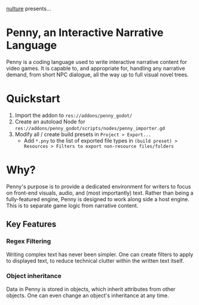 [nulture](https://nulture.carrd.co) presents...
# Penny, an Interactive Narrative Language

Penny is a coding language used to write interactive narrative content for video games. It is capable to, and appropriate for, handling any narrative demand, from short NPC dialogue, all the way up to full visual novel trees.

# Quickstart

1. Import the addon to `res://addons/penny_godot/`
2. Create an autoload Node for `res://addons/penny_godot/scripts/nodes/penny_importer.gd`
3. Modify all / create build presets in `Project > Export...`
   - Add `*.pny` to the list of exported file types in `(build preset) > Resources > Filters to export non-resource files/folders`

# Why?

Penny's purpose is to provide a dedicated environment for writers to focus on front-end visuals, audio, and (most importantly) text. Rather than being a fully-featured engine, Penny is designed to work along side a host engine. This is to separate game logic from narrative content.

## Key Features

### Regex Filtering

Writing complex text has never been simpler. One can create filters to apply to displayed text, to reduce technical clutter within the written text itself.

### Object inheritance

Data in Penny is stored in objects, which inherit attributes from other objects. One can even change an object's inheritance at any time.
